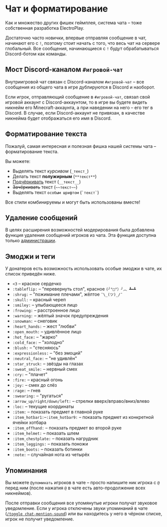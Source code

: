 # Чат и форматирование

Как и множество других фишек геймплея, система чата ­– тоже собственная разработка ElectroPlay.

Достаточно часто новички, впервые отправляя сообщение в чат, начинают его с `!`, поэтому стоит начать с того, что весь чат на сервере глобальный. Все сообщения, начинающиеся с `!` будут обрабатываться Discord-ботом как команды.

## Мост Discord-каналом `#игровой-чат`

Внутриигровой чат связан с Discord-каналом `#игровой-чат` – все сообщения из общего чата в игре дублируются в Discord и наоборот.

Если игрок, отправляющий сообщение в `#игровой-чат`, связал свой игровой аккаунт с Discord-аккаунтом, то в игре вы будете видеть никнейм его Minecraft-аккаунта, а при наведении на него – его тег в Discord. В случае, если Discord-аккаунт не привязан, в качестве никнейма будет отображаться его имя в Discord.

## Форматирование текста

Пожалуй, самая интересная и полезная фишка нашей системы чата – форматирование текста.

Вы можете:

- Выделять текст _курсивом_ (`_текст_`)
- Делать текст **полужирным** (`**текст**`)
- <u>Подчёркивать</u> текст (<code>&#95;&#95;текст&#95;&#95;</code>)
- ~~Зачёркивать~~ текст (`~~текст~~`)
- Выделять текст `особым шрифтом` (<code>&#96;текст&#96;</code>)

Все стили комбинируемы и могут быть использованы вместе!

## Удаление сообщений

В целях расширения возможностей модерирования была добавлена функция удаления сообщений игроков из чата. Эта функция доступна только [администрации](/docs/main-info/server-staff.md).

## Эмоджи и теги

У донатеров есть возможность использовать особые эмоджи в чате, их список приведён ниже.

- `<3` – красное сердечко
- `:tableflip:` – "перевернуть стол", красное `(╯°□°）╯︵ ┻━┻`
- `:shrug:` – "пожимание плечами", жёлтое `¯\_(ツ)_/¯`
- `:skull:` – красный череп
- `:smiley:` – улыбающееся лицо
- `:frowing:` – расстроенное лицо
- `:warning:` – жёлтый значок предупреждения
- `:snowman:` – снеговик
- `:heart_hands:` – жест "любви"
- `:open_mouth:` – удивлённое лицо
- `:hot_face:` – "жарко"
- `:cold_face:` – "холодно"
- `:blush:` – "стесняюсь"
- `:expressionless:` – "без эмоций"
- `:neutral_face:` – "не удивлён"
- `:star_struck:` – звёзды на глазах
- `:sweat_smile:` – нервный смех
- `:cry:` – "плачет"
- `:fire:` – красный огонь
- `:joy:` – смех до слёз
- `:rage:` – гнев
- `:swearing:` – "ругаться"
- `:arrow_up/right/down/left:` – стрелки вверх/вправо/вниз/влево
- `:loc:` – текущие координаты
- `:item:` – показать предмет в главной руке
- `:item_hotbar1:`–`:item_hotbar9:` – показать предмет из конкретной ячейки хотбара
- `:item_offhand:` – показать предмет во второй руке
- `:item_helmet:` – показать шлем
- `:item_chestplate:` – показать нагрудник
- `:item_leggings:` – показать поножи
- `:item_boots:` – показать ботинки
- `:note:` – случайная нота из четырёх

## Упоминания

Вы можете `@упоминать` игроков в чате – просто напишите ник игрока с `@` перед ним (после нажатия `@` в чате есть авто-продолжение всех никнеймов).

После отправки сообщения все упомянутые игроки получат звуковое уведомление. Если у игрока отключены звуки упоминаний в чате ([`/toggle chat-mention-sound`](/docs/useful-commands/toggle#звуковые-уведомления)) или вы находитесь у него в чёрном списке, игрок не получит уведомление.
